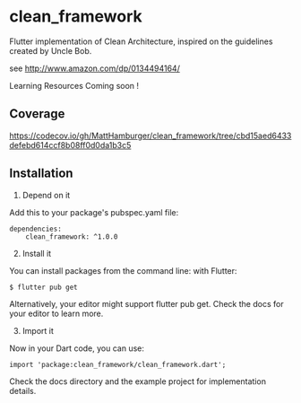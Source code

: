 # clean_framework
Flutter implementation of Clean Architecture, inspired on the guidelines created by Uncle Bob.

see http://www.amazon.com/dp/0134494164/

Learning Resources 
Coming soon !

## Coverage
https://codecov.io/gh/MattHamburger/clean_framework/tree/cbd15aed6433defebd614ccf8b08ff0d0da1b3c5


## Installation 

1. Depend on it 

Add this to your package's pubspec.yaml file:

```
dependencies:
    clean_framework: ^1.0.0
```

2. Install it 

You can install packages from the command line: with Flutter:

```
$ flutter pub get
```

Alternatively, your editor might support flutter pub get. Check the docs for your editor to learn more.

3. Import it 

Now in your Dart code, you can use:

```
import 'package:clean_framework/clean_framework.dart';
```

Check the docs directory and the example project for implementation details.
